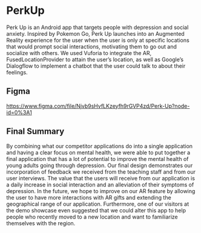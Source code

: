 # PerkUp

Perk Up is an Android app that targets people with depression and social anxiety. Inspired by
Pokemon Go, Perk Up launches into an Augmented Reality experience for the user when the user is only at specific locations
that would prompt social interactions, motivating them to go out and socialize with others. We used Vuforia to integrate the
AR, FusedLocationProvider to attain the user’s location, as well as Google’s Dialogflow to implement a chatbot that the user
could talk to about their feelings.

## Figma
https://www.figma.com/file/Njvb9sHvfLKzeyfh9rGVP4zd/Perk-Up?node-id=0%3A1

## Final Summary
By combining what our competitor applications do into a single application and having a clear focus on mental health, we were able to put together a final application that has a lot of potential to improve the mental health of young adults going through depression. Our final design demonstrates our incorporation of feedback we received from the teaching staff and from our user interviews. The value that the users will receive from our application is a daily increase in social interaction and an alleviation of their symptoms of depression. In the future, we hope to improve on our AR feature by allowing the user to have more interactions with AR gifts and extending the geographical range of our application. Furthermore, one of our visitors at the demo showcase even suggested that we could alter this app to help people who recently moved to a new location and want to familiarize themselves with the region.
